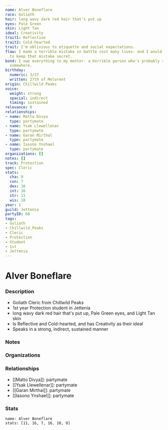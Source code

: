 ```yaml
---
name: Alver Boneflare
race: Goliath
hair: long wavy dark red hair that's put up
eyes: Pale Green
skin: Light Tan
ideal: Creativity
trait1: Reflective
trait2: Cold-hearted
trait: I'm oblivious to etiquette and social expectations.
flaw: I made a terrible mistake in battle cost many lives- and I would do anything
  to keep that mistake secret.
bond: I owe everything to my mentor- a horrible person who's probably rotting in jail
  somewhere.
birthday:
  numeric: 3/27
  written: 27th of Melorent
origin: Chillwild Peaks
voice:
  weight: strong
  spacial: indirect
  timing: sustained
relevance: 0
relationships:
- name: Matto Divya
  type: partymate
- name: Ysak Llewellenar
  type: partymate
- name: Garan Mirthal
  type: partymate
- name: Iasono Ynshael
  type: partymate
organizations: []
notes: []
track: Protection
spec: Cleric
stats:
  cha: 9
  con: 7
  dex: 16
  int: 16
  str: 11
  wis: 18
year: 1
guild: Jettenia
partyID: 68
tags:
- Goliath
- Chillwild_Peaks
- Cleric
- Protection
- Student
- 1st
- Jettenia
---
```

# Alver Boneflare
### Description
- Goliath Cleric from Chillwild Peaks
- 1st year Protection student in Jettenia
- long wavy dark red hair that's put up, Pale Green eyes, and Light Tan skin
- Is Reflective and Cold-hearted, and has Creativity as their ideal
- Speaks in a strong, indirect, sustained manner

### Notes

### Organizations

### Relationships
- [[Matto Divya]]: partymate
- [[Ysak Llewellenar]]: partymate
- [[Garan Mirthal]]: partymate
- [[Iasono Ynshael]]: partymate

### Stats
```statblock
name: Alver Boneflare
stats: [11, 16, 7, 16, 18, 9]
```